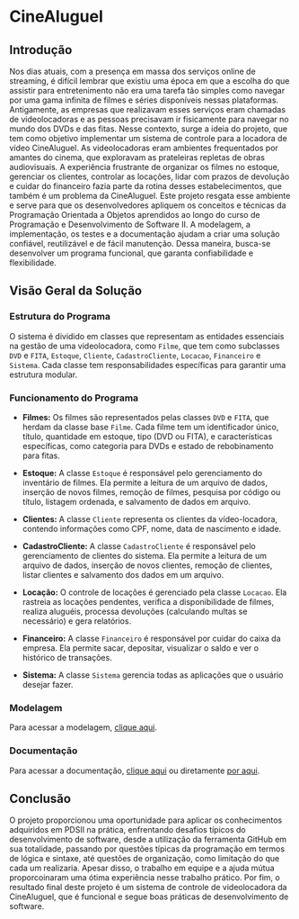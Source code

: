 # CineAluguel

## Introdução
Nos dias atuais, com a presença em massa dos serviços online de streaming, é difícil lembrar que existiu uma época em que a escolha do que assistir para entretenimento não era uma tarefa tão simples como navegar por uma gama infinita de filmes e séries disponíveis nessas plataformas. Antigamente, as empresas que realizavam esses serviços eram chamadas de videolocadoras e as pessoas precisavam ir fisicamente para navegar no mundo dos DVDs e das fitas. Nesse contexto, surge a ideia do projeto, que tem como objetivo implementar um sistema de controle para a locadora de vídeo CineAluguel. As videolocadoras eram ambientes frequentados por amantes do cinema, que exploravam as prateleiras repletas de obras audiovisuais. A experiência frustrante de organizar os filmes no estoque, gerenciar os clientes, controlar as locações, lidar com prazos de devolução e cuidar do financeiro fazia parte da rotina desses estabelecimentos, que também é um problema da CineAluguel. Este projeto resgata esse ambiente e serve para que os desenvolvedores apliquem os conceitos e técnicas da Programação Orientada a Objetos aprendidos ao longo do curso de Programação e Desenvolvimento de Software II. A modelagem, a implementação, os testes e a documentação ajudam a criar uma solução confiável, reutilizável e de fácil manutenção. Dessa maneira, busca-se desenvolver um programa funcional, que garanta confiabilidade e flexibilidade.

## Visão Geral da Solução

### Estrutura do Programa
O sistema é dividido em classes que representam as entidades essenciais na gestão de uma videolocadora, como `Filme`, que tem como subclasses `DVD` e `FITA`, `Estoque`, `Cliente`, `CadastroCliente`, `Locacao`, `Financeiro` e `Sistema`. Cada classe tem responsabilidades específicas para garantir uma estrutura modular.

### Funcionamento do Programa
- **Filmes:** Os filmes são representados pelas classes `DVD` e `FITA`, que herdam da classe base `Filme`. Cada filme tem um identificador único, título, quantidade em estoque, tipo (DVD ou FITA), e características específicas, como categoria para DVDs e estado de rebobinamento para fitas.

- **Estoque:** A classe `Estoque` é responsável pelo gerenciamento do inventário de filmes. Ela permite a leitura de um arquivo de dados, inserção de novos filmes, remoção de filmes, pesquisa por código ou título, listagem ordenada, e salvamento de dados em arquivo.

- **Clientes:** A classe `Cliente` representa os clientes da vídeo-locadora, contendo informações como CPF, nome, data de nascimento e idade.

- **CadastroCliente:** A classe `CadastroCliente` é responsável pelo gerenciamento de clientes do sistema. Ela permite a leitura de um arquivo de dados, inserção de novos clientes, remoção de clientes, listar clientes e salvamento dos dados em um arquivo.

- **Locação:** O controle de locações é gerenciado pela classe `Locacao`. Ela rastreia as locações pendentes, verifica a disponibilidade de filmes, realiza aluguéis, processa devoluções (calculando multas se necessário) e gera relatórios.

- **Financeiro:** A classe `Financeiro` é responsável por cuidar do caixa da empresa. Ela permite sacar, depositar, visualizar o saldo e ver o histórico de transações.

- **Sistema:** A classe `Sistema` gerencia todas as aplicações que o usuário desejar fazer.

### Modelagem
Para acessar a modelagem, [clique aqui](https://github.com/arigsf/ProjetoFinal/wiki/Modelagem).

### Documentação
Para acessar a documentação, [clique aqui](https://github.com/arigsf/ProjetoFinal/wiki/Documenta%C3%A7%C3%A3o) ou diretamente [por aqui](https://arigsf.github.io/ProjetoFinal/docs/html/).

## Conclusão
O projeto proporcionou uma oportunidade para aplicar os conhecimentos adquiridos em PDSII na prática, enfrentando desafios típicos do desenvolvimento de software, desde a utilização da ferramenta GitHub em sua totalidade, passando por questões típicas da programação em termos de lógica e sintaxe, até questões de organização, como limitação do que cada um realizaria. Apesar disso, o trabalho em equipe e a ajuda mútua proporcoinaram uma ótima experiência nesse trabalho prático. Por fim, o resultado final deste projeto é um sistema de controle de videolocadora da CineAluguel, que é funcional e segue boas práticas de desenvolvimento de software.
